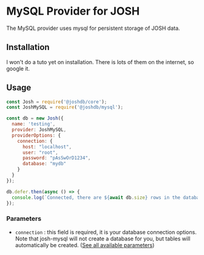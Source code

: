 # MySQL Provider for JOSH

The MySQL provider uses mysql for persistent storage of JOSH data.

## Installation

I won't do a tuto yet on installation. There is lots of them on the internet, so google it.

## Usage

```js
const Josh = require('@joshdb/core');
const JoshMySQL = require('@joshdb/mysql');

const db = new Josh({
  name: 'testing',
  provider: JoshMySQL,
  providerOptions: {
    connection: {
      host: "localhost",
      user: "root",
      password: "pAsSwOrD1234",
      database: "mydb"
    }
  }
});

db.defer.then(async () => {
  console.log(`Connected, there are ${await db.size} rows in the database.`);
});
```

### Parameters

- `connection` : this field is required, it is your database connection options. Note that josh-mysql will not create a database for you, but tables will automatically be created. ([See all available parameters](https://www.npmjs.com/package/mysql#connection-options))